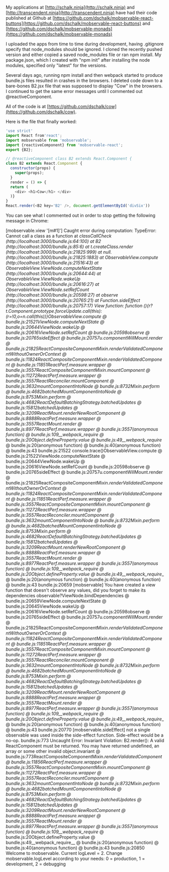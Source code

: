 My applications at [http://schalk.ninja](http://schalk.ninja) and [http://transcendent.ninja](http://transcendent.ninja) have had their code published at Github at [https://github.com/dschalk/mobservable-react-buttons](https://github.com/dschalk/mobservable-react-buttons) and [https://github.com/dschalk/mobservable-monads](https://github.com/dschalk/mobservable-monads)

I uploaded the apps from time to time during development, having .gitignore specify that node_modules should be ignored. I cloned the recently pushed version and either copied a saved node_modules file or ran npm install. My package.json, which I created with "npm init" after installing the node modules, specified only "latest" for the versions.

Several days ago, running npm install and then webpack started to produce bundle.js files resulted in crashes in the browsers. I deleted code  down to a bare-bones B2.jsx file that was supposed to display "Cow" in the browsers. I continued to get the same error messages until I commented out @reactiveComponent.

All of the code is at [https://github.com/dschalk/cow](https://github.com/dschalk/cow).

Here is the file that finally worked:

 ```javascript
 'use strict'
 import React from'react';
 import mobservable from 'mobservable';
 import {reactiveComponent} from 'mobservable-react';
 export {B2};

 // @reactiveComponent class B2 extends React.Component {
 class B2 extends React.Component {
   constructor(props) {
     super(props);
   }
   render = () => {
   return (
     <div> <h1>Cow</h1> </div>
   )}
 }
 React.render(<B2 key='B2' />, document.getElementById('divSix'))
 ```
You can see what I commented out in order to stop getting the following message in Chrome:

[mobservable.view '[m#1]'] Caught error during computation:  TypeError: Cannot call a class as a function
    at _classCallCheck (http://localhost:3000/bundle.js:64:100)
    at B2 (http://localhost:3000/bundle.js:85:6)
    at t.createClass.render (http://localhost:3000/bundle.js:21825:999)
    at null.<anonymous> (http://localhost:3000/bundle.js:21825:1883)
    at ObservableView.compute (http://localhost:3000/bundle.js:21516:43)
    at ObservableView.ViewNode.computeNextState (http://localhost:3000/bundle.js:20644:44)
    at ObservableView.ViewNode.wakeUp (http://localhost:3000/bundle.js:20616:27)
    at ObservableView.ViewNode.setRefCount (http://localhost:3000/bundle.js:20598:27)
    at observe (http://localhost:3000/bundle.js:20765:21)
    at Function.sideEffect (http://localhost:3000/bundle.js:20757:17) View function: function (){r?t.Component.prototype.forceUpdate.call(this):(r=!0,o=n.call(this))}ObservableView.compute @ bundle.js:21521ViewNode.computeNextState @ bundle.js:20644ViewNode.wakeUp @ bundle.js:20616ViewNode.setRefCount @ bundle.js:20598observe @ bundle.js:20765sideEffect @ bundle.js:20757u.componentWillMount.render @ bundle.js:21825ReactCompositeComponentMixin._renderValidatedComponentWithoutOwnerOrContext @ bundle.js:11824ReactCompositeComponentMixin._renderValidatedComponent @ bundle.js:11851ReactPerf.measure.wrapper @ bundle.js:3557ReactCompositeComponentMixin.mountComponent @ bundle.js:11272ReactPerf.measure.wrapper @ bundle.js:3557ReactReconciler.mountComponent @ bundle.js:3632mountComponentIntoNode @ bundle.js:8732Mixin.perform @ bundle.js:4682batchedMountComponentIntoNode @ bundle.js:8753Mixin.perform @ bundle.js:4682ReactDefaultBatchingStrategy.batchedUpdates @ bundle.js:15812batchedUpdates @ bundle.js:3209ReactMount._renderNewRootComponent @ bundle.js:8888ReactPerf.measure.wrapper @ bundle.js:3557ReactMount.render @ bundle.js:8977ReactPerf.measure.wrapper @ bundle.js:3557(anonymous function) @ bundle.js:109__webpack_require__ @ bundle.js:20Object.defineProperty.value @ bundle.js:49__webpack_require__ @ bundle.js:20(anonymous function) @ bundle.js:40(anonymous function) @ bundle.js:43
bundle.js:21522 console.trace()ObservableView.compute @ bundle.js:21522ViewNode.computeNextState @ bundle.js:20644ViewNode.wakeUp @ bundle.js:20616ViewNode.setRefCount @ bundle.js:20598observe @ bundle.js:20765sideEffect @ bundle.js:20757u.componentWillMount.render @ bundle.js:21825ReactCompositeComponentMixin._renderValidatedComponentWithoutOwnerOrContext @ bundle.js:11824ReactCompositeComponentMixin._renderValidatedComponent @ bundle.js:11851ReactPerf.measure.wrapper @ bundle.js:3557ReactCompositeComponentMixin.mountComponent @ bundle.js:11272ReactPerf.measure.wrapper @ bundle.js:3557ReactReconciler.mountComponent @ bundle.js:3632mountComponentIntoNode @ bundle.js:8732Mixin.perform @ bundle.js:4682batchedMountComponentIntoNode @ bundle.js:8753Mixin.perform @ bundle.js:4682ReactDefaultBatchingStrategy.batchedUpdates @ bundle.js:15812batchedUpdates @ bundle.js:3209ReactMount._renderNewRootComponent @ bundle.js:8888ReactPerf.measure.wrapper @ bundle.js:3557ReactMount.render @ bundle.js:8977ReactPerf.measure.wrapper @ bundle.js:3557(anonymous function) @ bundle.js:109__webpack_require__ @ bundle.js:20Object.defineProperty.value @ bundle.js:49__webpack_require__ @ bundle.js:20(anonymous function) @ bundle.js:40(anonymous function) @ bundle.js:43
bundle.js:20659 [mobservable] You have created a view function that doesn't observe any values, did you forget to make its dependencies observable?ViewNode.bindDependencies @ bundle.js:20659ViewNode.computeNextState @ bundle.js:20645ViewNode.wakeUp @ bundle.js:20616ViewNode.setRefCount @ bundle.js:20598observe @ bundle.js:20765sideEffect @ bundle.js:20757u.componentWillMount.render @ bundle.js:21825ReactCompositeComponentMixin._renderValidatedComponentWithoutOwnerOrContext @ bundle.js:11824ReactCompositeComponentMixin._renderValidatedComponent @ bundle.js:11851ReactPerf.measure.wrapper @ bundle.js:3557ReactCompositeComponentMixin.mountComponent @ bundle.js:11272ReactPerf.measure.wrapper @ bundle.js:3557ReactReconciler.mountComponent @ bundle.js:3632mountComponentIntoNode @ bundle.js:8732Mixin.perform @ bundle.js:4682batchedMountComponentIntoNode @ bundle.js:8753Mixin.perform @ bundle.js:4682ReactDefaultBatchingStrategy.batchedUpdates @ bundle.js:15812batchedUpdates @ bundle.js:3209ReactMount._renderNewRootComponent @ bundle.js:8888ReactPerf.measure.wrapper @ bundle.js:3557ReactMount.render @ bundle.js:8977ReactPerf.measure.wrapper @ bundle.js:3557(anonymous function) @ bundle.js:109__webpack_require__ @ bundle.js:20Object.defineProperty.value @ bundle.js:49__webpack_require__ @ bundle.js:20(anonymous function) @ bundle.js:40(anonymous function) @ bundle.js:43
bundle.js:20770 [mobservable.sideEffect] not a single observable was used inside the side-effect function. Side-effect would be a no-op.
bundle.js:773 Uncaught Error: Invariant Violation: B2.render(): A valid ReactComponent must be returned. You may have returned undefined, an array or some other invalid object.invariant @ bundle.js:773ReactCompositeComponentMixin._renderValidatedComponent @ bundle.js:11856ReactPerf.measure.wrapper @ bundle.js:3557ReactCompositeComponentMixin.mountComponent @ bundle.js:11272ReactPerf.measure.wrapper @ bundle.js:3557ReactReconciler.mountComponent @ bundle.js:3632mountComponentIntoNode @ bundle.js:8732Mixin.perform @ bundle.js:4682batchedMountComponentIntoNode @ bundle.js:8753Mixin.perform @ bundle.js:4682ReactDefaultBatchingStrategy.batchedUpdates @ bundle.js:15812batchedUpdates @ bundle.js:3209ReactMount._renderNewRootComponent @ bundle.js:8888ReactPerf.measure.wrapper @ bundle.js:3557ReactMount.render @ bundle.js:8977ReactPerf.measure.wrapper @ bundle.js:3557(anonymous function) @ bundle.js:109__webpack_require__ @ bundle.js:20Object.defineProperty.value @ bundle.js:49__webpack_require__ @ bundle.js:20(anonymous function) @ bundle.js:40(anonymous function) @ bundle.js:43
bundle.js:20850 Welcome to mobservable. Current logLevel = 2. Change mobservable.logLevel according to your needs: 0 = production, 1 = development, 2 = debugging

